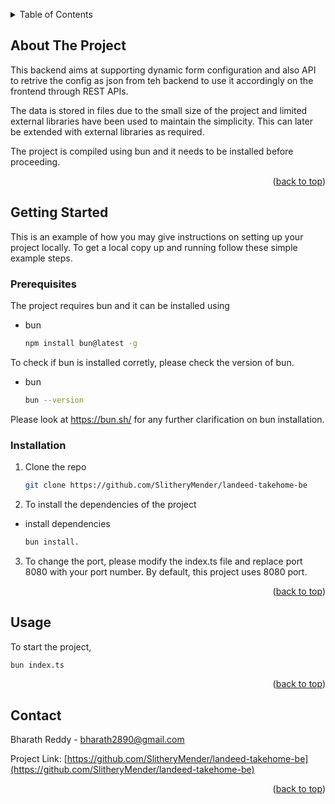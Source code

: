 <a name="readme-top"></a>

<!-- TABLE OF CONTENTS -->
<details>
  <summary>Table of Contents</summary>
  <ol>
    <li>
      <a href="#about-the-project">About The Project</a>
    </li>
    <li>
      <a href="#getting-started">Getting Started</a>
      <ul>
        <li><a href="#prerequisites">Prerequisites</a></li>
        <li><a href="#installation">Installation</a></li>
      </ul>
    </li>
    <li><a href="#usage">Usage</a></li>
    <li><a href="#contact">Contact</a></li>
  </ol>
</details>

<!-- ABOUT THE PROJECT -->
## About The Project

This backend aims at supporting dynamic form configuration and also API to retrive the config as json from teh backend to use it accordingly on the frontend through REST APIs.

The data is stored in files due to the small size of the project and limited external libraries have been used to maintain the simplicity. This can later be extended with external libraries as required.

The project is compiled using bun and it needs to be installed before proceeding.

<p align="right">(<a href="#readme-top">back to top</a>)</p>


<!-- GETTING STARTED -->
## Getting Started

This is an example of how you may give instructions on setting up your project locally.
To get a local copy up and running follow these simple example steps.

### Prerequisites

The project requires bun and it can be installed using
* bun
  ```sh
  npm install bun@latest -g
  ```

To check if bun is installed corretly, please check the version of bun.
* bun
  ```sh
  bun --version
  ```

Please look at https://bun.sh/ for any further clarification on bun installation.

### Installation

1. Clone the repo  

   ```sh
   git clone https://github.com/SlitheryMender/landeed-takehome-be
   ```

2. To install the dependencies of the project
* install dependencies
  ```sh
  bun install.
  ```

3. To change the port, please modify the index.ts file and replace port 8080 with your port number. By default, this project uses 8080 port.

<p align="right">(<a href="#readme-top">back to top</a>)</p>

<!-- USAGE EXAMPLES -->
## Usage

To start the project,
  
  ```sh
  bun index.ts
  ```

<p align="right">(<a href="#readme-top">back to top</a>)</p>



<!-- CONTACT -->
## Contact

Bharath Reddy - bharath2890@gmail.com

Project Link: [https://github.com/SlitheryMender/landeed-takehome-be](https://github.com/SlitheryMender/landeed-takehome-be)

<p align="right">(<a href="#readme-top">back to top</a>)</p>

